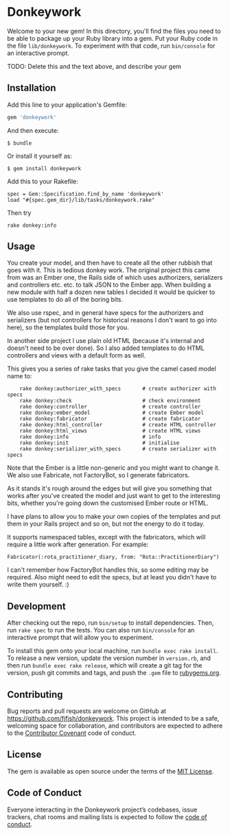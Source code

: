 # Donkeywork

Welcome to your new gem! In this directory, you'll find the files you need to be able to package up your Ruby library into a gem. Put your Ruby code in the file `lib/donkeywork`. To experiment with that code, run `bin/console` for an interactive prompt.

TODO: Delete this and the text above, and describe your gem

## Installation

Add this line to your application's Gemfile:

```ruby
gem 'donkeywork'
```

And then execute:

    $ bundle

Or install it yourself as:

    $ gem install donkeywork

Add this to your Rakefile:

    spec = Gem::Specification.find_by_name 'donkeywork'
    load "#{spec.gem_dir}/lib/tasks/donkeywork.rake"

Then try

    rake donkey:info

## Usage

You create your model, and then have to create all the other rubbish that goes with it. This is tedious donkey work. The original project this came from was an Ember one, the Rails side of which uses authorizers, serializers and controllers etc. etc. to talk JSON to the Ember app. When building a new module with half a dozen new tables I decided it would be quicker to use templates to do all of the boring bits.

We also use rspec, and in general have specs for the authorizers and serializers (but not controllers for historical reasons I don't want to go into here), so the templates build those for you.

In another side project I use plain old HTML (because it's internal and doesn't need to be over done). So I also added templates to do HTML controllers and views with a default form as well.

This gives you a series of rake tasks that you give the camel cased model name to:

        rake donkey:authorizer_with_specs       # create authorizer with specs
        rake donkey:check                       # check environment
        rake donkey:controller                  # create controller
        rake donkey:ember_model                 # create Ember model
        rake donkey:fabricator                  # create fabricator
        rake donkey:html_controller             # create HTML controller
        rake donkey:html_views                  # create HTML views
        rake donkey:info                        # info
        rake donkey:init                        # initialise
        rake donkey:serializer_with_specs       # create serializer with specs

Note that the Ember is a little non-generic and you might want to change it. We also use Fabricate, not FactoryBot, so I generate fabricators.

As it stands it's rough around the edges but will give you something that works after you've created the model and just want to get to the interesting bits, whether you're going down the customised Ember route or HTML.

I have plans to allow you to make your own copies of the templates and put them in your Rails project and so on, but not the energy to do it today.

It supports namespaced tables, except with the fabricators, which will require a little work after generation. For example:

    Fabricator(:rota_practitioner_diary, from: "Rota::PractitionerDiary")
    
I can't remember how FactoryBot handles this, so some editing may be required. Also might need to edit the specs, but at least you didn't have to write them yourself. :)

## Development

After checking out the repo, run `bin/setup` to install dependencies. Then, run `rake spec` to run the tests. You can also run `bin/console` for an interactive prompt that will allow you to experiment.

To install this gem onto your local machine, run `bundle exec rake install`. To release a new version, update the version number in `version.rb`, and then run `bundle exec rake release`, which will create a git tag for the version, push git commits and tags, and push the `.gem` file to [rubygems.org](https://rubygems.org).

## Contributing

Bug reports and pull requests are welcome on GitHub at https://github.com/fjfish/donkeywork. This project is intended to be a safe, welcoming space for collaboration, and contributors are expected to adhere to the [Contributor Covenant](http://contributor-covenant.org) code of conduct.

## License

The gem is available as open source under the terms of the [MIT License](https://opensource.org/licenses/MIT).

## Code of Conduct

Everyone interacting in the Donkeywork project’s codebases, issue trackers, chat rooms and mailing lists is expected to follow the [code of conduct](CODE_OF_CONDUCT.md).
